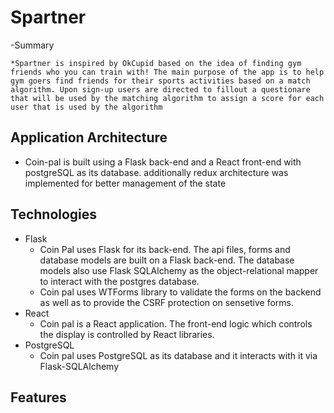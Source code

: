 # Spartner
-Summary

    *Spartner is inspired by OkCupid based on the idea of finding gym friends who you can train with! The main purpose of the app is to help gym goers find friends for their sports activities based on a match algorithm. Upon sign-up users are directed to fillout a questionare that will be used by the matching algorithm to assign a score for each user that is used by the algorithm

## Application Architecture
- Coin-pal is built using a Flask back-end and a React front-end with postgreSQL as its database. additionally redux architecture was implemented for better management of the state

## Technologies

- Flask
    * Coin Pal uses Flask for its back-end. The api files, forms and database models are built on a Flask back-end. The database models also use Flask SQLAlchemy as the object-relational mapper to interact with the postgres database.
    * Coin pal uses WTForms library to validate the forms on the backend as well as to provide the CSRF protection on sensetive forms.
- React
    * Coin pal is a React application. The front-end logic which controls the display is controlled by React libraries.
- PostgreSQL
    * Coin pal uses PostgreSQL as its database and it interacts with it via Flask-SQLAlchemy


## Features
